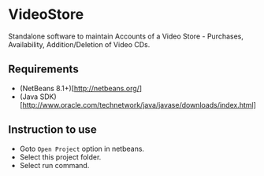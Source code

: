 # VideoStore

Standalone software to maintain Accounts of a Video Store - Purchases, Availability, Addition/Deletion of Video CDs.


## Requirements
* (NetBeans 8.1+)[http://netbeans.org/]
* (Java SDK)[http://www.oracle.com/technetwork/java/javase/downloads/index.html]

## Instruction to use

* Goto ```Open Project``` option in netbeans.
* Select this project folder.
* Select run command.
